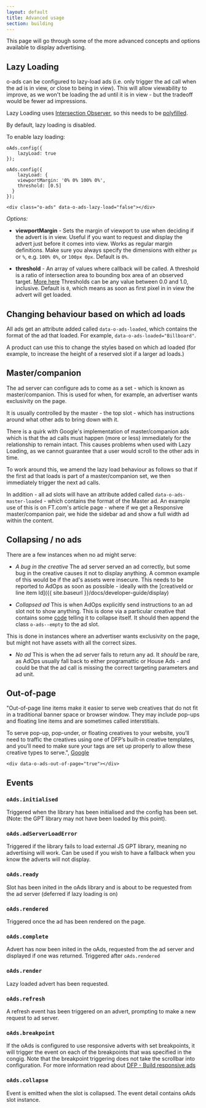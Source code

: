 ```yaml
---
layout: default
title: Advanced usage
section: building
---
```


This page will go through some of the more advanced concepts and options available to display advertising.

## Lazy Loading

o-ads can be configured to lazy-load ads (i.e. only trigger the ad call when the ad is in view, or close to being in view). This will allow viewability to improve, as we won't be loading the ad until it is in view - but the tradeoff would be fewer ad impressions.

Lazy Loading uses [Intersection Observer](https://github.com/WICG/IntersectionObserver), so this needs to be [polyfilled](https://cdn.polyfill.io).

By default, lazy loading is disabled.

To enable lazy loading:

```
oAds.config({
	lazyLoad: true
});

oAds.config({
	lazyLoad: {
    viewportMargin: '0% 0% 100% 0%',
    threshold: [0.5]
  }
});

<div class="o-ads" data-o-ads-lazy-load="false"></div>
```
_Options:_

* **viewportMargin** - Sets the margin of viewport to use when deciding if the advert is in view. Useful if you want to request and display the advert just before it comes into view. Works as regular margin definitions. Make sure you always specify the dimensions with either `px` or `%`, e.g. `100% 0%`, or `100px 0px`. Default is `0%`.

* **threshold** - An array of values where callback will be called. A threshold is a ratio of intersection area to bounding box area of an observed target. [More here](https://wicg.github.io/IntersectionObserver/#dom-intersectionobserver-intersectionobserver) Thresholds can be any value between 0.0 and 1.0, inclusive. Default is `0`, which means as soon as first pixel in in view the advert will get loaded.


## Changing behaviour based on which ad loads

All ads get an attribute added called `data-o-ads-loaded`, which contains the format of the ad that loaded. For example, `data-o-ads-loaded="Billboard"`.

A product can use this to change the styles based on which ad loaded (for example, to increase the height of a reserved slot if a larger ad loads.)

## Master/companion

The ad server can configure ads to come as a set - which is known as master/companion. This is used for when, for example, an advertiser wants exclusivity on the page.

It is usually controlled by the master - the top slot - which has instructions around what other ads to bring down with it.

There is a quirk with Google's implementation of master/companion ads which is that the ad calls must happen (more or less) immediately for the relationship to remain intact. This causes problems when used with Lazy Loading, as we cannot guarantee that a user would scroll to the other ads in time.

To work around this, we amend the lazy load behaviour as follows so that if the first ad that loads is part of a master/companion set, we then immediately trigger the next ad calls.

In addition - all ad slots will have an attribute added called `data-o-ads-master-loaded` - which contains the format of the Master ad. An example use of this is on FT.com's article page - where if we get a Responsive master/companion pair, we hide the sidebar ad and show a full width ad within the content.

## Collapsing / no ads

There are a few instances when no ad might serve:

* _A bug in the creative_
The ad server served an ad correctly, but some bug in the creative causes it not to display anything. A common example of this would be if the ad's assets were insecure. This needs to be reported to AdOps as soon as possible - ideally with the [creativeId or line item Id]({{ site.baseurl }}/docs/developer-guide/display)

* _Collapsed ad_
This is when AdOps explicitly send instructions to an ad slot not to show anything. This is done via a particular creative that contains some [code](https://github.com/Financial-Times/o-ads-embed) telling it to collapse itself. It should then append the class `o-ads--empty` to the ad slot.

This is done in instances where an advertiser wants exclusivity on the page, but might not have assets with all the correct sizes.

* _No ad_
This is when the ad server fails to return any ad. It _should_ be rare, as AdOps usually fall back to either programattic or House Ads - and could be that the ad call is missing the correct targeting parameters and ad unit.

## Out-of-page
"Out-of-page line items make it easier to serve web creatives that do not fit in a traditional banner space or browser window. They may include pop-ups and floating line items and are sometimes called interstitials.

To serve pop-up, pop-under, or floating creatives to your website, you’ll need to traffic the creatives using one of DFP’s built-in creative templates, and you’ll need to make sure your tags are set up properly to allow these creative types to serve.", [Google](https://support.google.com/dfp_premium/answer/1154352?hl=en)

```
<div data-o-ads-out-of-page="true"></div>
```

## Events

### `oAds.initialised`
Triggered when the library has been initialised and the config has been set. (Note: the GPT library may not have been loaded by this point).

### `oAds.adServerLoadError`
Triggered if the library fails to load external JS GPT library, meaning no advertising will work. Can be used if you wish to have a fallback when you know the adverts will not display.

### `oAds.ready`
Slot has been inited in the oAds library and is about to be requested from the ad server (deferred if lazy loading is on)

### `oAds.rendered`
Triggered once the ad has been rendered on the page.

### `oAds.complete`
Advert has now been inited in the oAds, requested from the ad server and displayed if one was returned. Triggered after `oAds.rendered`

### `oAds.render`
Lazy loaded advert has been requested.

### `oAds.refresh`
A refresh event has been triggered on an advert, prompting to make a new request to ad server.

### `oAds.breakpoint`
If the oAds is configured to use responsive adverts with set breakpoints, it will trigger the event on each of the breakpoints that was specified in the congig. Note that the breakpoint triggering does not take the scrollbar into configuration. For more information read about [DFP - Build responsive ads](https://support.google.com/dfp_premium/answer/3423562?hl=en)

### `oAds.collapse`
Event is emitted when the slot is collapsed. The event detail contains oAds slot instance.
